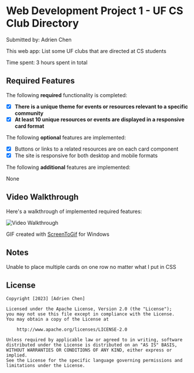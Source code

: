 # Web Development Project 1 - UF CS Club Directory

Submitted by: Adrien Chen

This web app: List some UF clubs that are directed at CS students

Time spent: 3 hours spent in total

## Required Features

The following **required** functionality is completed:

- [x] **There is a unique theme for events or resources relevant to a specific community**
- [x] **At least 10 unique resources or events are displayed in a responsive card format**

The following **optional** features are implemented:

- [x] Buttons or links to a related resources are on each card component
- [x] The site is responsive for both desktop and mobile formats

The following **additional** features are implemented:

None

## Video Walkthrough

Here's a walkthrough of implemented required features:

<img src='https://i.imgur.com/DL7djt2.gifv' title='Video Walkthrough' width='' alt='Video Walkthrough' />

GIF created with
[ScreenToGif](https://www.screentogif.com/) for Windows

## Notes

Unable to place multiple cards on one row no matter what I put in CSS

## License

    Copyright [2023] [Adrien Chen]

    Licensed under the Apache License, Version 2.0 (the "License");
    you may not use this file except in compliance with the License.
    You may obtain a copy of the License at

        http://www.apache.org/licenses/LICENSE-2.0

    Unless required by applicable law or agreed to in writing, software
    distributed under the License is distributed on an "AS IS" BASIS,
    WITHOUT WARRANTIES OR CONDITIONS OF ANY KIND, either express or implied.
    See the License for the specific language governing permissions and
    limitations under the License.
